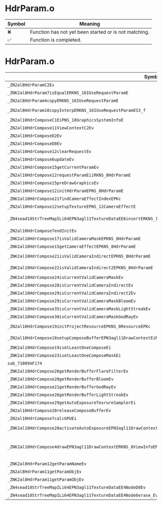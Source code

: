 # HdrParam.o
| Symbol | Meaning 
| ------------- | ------------- 
| :x: | Function has not yet been started or is not matching. 
| :white_check_mark: | Function is completed. 


# HdrParam.o
| Symbol (Demangled) | Symbol (Mangled) | Decompiled? |
| ------------- |  ------------- | ------------- |
| `_ZN2al8HdrParamC2Ev` | `al::HdrParam::HdrParam(void)` | :white_check_mark: |
| `_ZNK2al8HdrParam7isEqualERKNS_16IUseRequestParamE` | `al::HdrParam::isEqual(al::IUseRequestParam const&)const` | :white_check_mark: |
| `_ZN2al8HdrParam4copyERKNS_16IUseRequestParamE` | `al::HdrParam::copy(al::IUseRequestParam const&)` | :white_check_mark: |
| `_ZN2al8HdrParam10copyInterpERKNS_16IUseRequestParamES3_f` | `al::HdrParam::copyInterp(al::IUseRequestParam const&,al::IUseRequestParam const&,float)` | :white_check_mark: |
| `_ZN2al10HdrComposeC1EiPNS_18GraphicsSystemInfoE` | `al::HdrCompose::HdrCompose(int,al::GraphicsSystemInfo *)` | :white_check_mark: |
| `_ZN2al10HdrCompose11ViewContextC2Ev` | `al::HdrCompose::ViewContext::ViewContext(void)` | :white_check_mark: |
| `_ZN2al10HdrComposeD2Ev` | `al::HdrCompose::~HdrCompose()` | :white_check_mark: |
| `_ZN2al10HdrComposeD0Ev` | `al::HdrCompose::~HdrCompose()` | :white_check_mark: |
| `_ZN2al10HdrCompose12clearRequestEv` | `al::HdrCompose::clearRequest(void)` | :white_check_mark: |
| `_ZN2al10HdrCompose6updateEv` | `al::HdrCompose::update(void)` | :white_check_mark: |
| `_ZN2al10HdrCompose15getCurrentParamEv` | `al::HdrCompose::getCurrentParam(void)` | :white_check_mark: |
| `_ZN2al10HdrCompose12requestParamEiiRKNS_8HdrParamE` | `al::HdrCompose::requestParam(int,int,al::HdrParam const&)` | :white_check_mark: |
| `_ZN2al10HdrCompose15preDrawGraphicsEv` | `al::HdrCompose::preDrawGraphics(void)` | :white_check_mark: |
| `_ZN2al10HdrCompose12initHdrParamEPNS_8HdrParamE` | `al::HdrCompose::initHdrParam(al::HdrParam *)` | :white_check_mark: |
| `_ZNK2al10HdrCompose21findCameraEffectIndexEPKc` | `al::HdrCompose::findCameraEffectIndex(char const*)const` | :white_check_mark: |
| `_ZN2al10HdrCompose12setupTextureEPNS_12CameraEffectE` | `al::HdrCompose::setupTexture(al::CameraEffect *)` | :white_check_mark: |
| `_ZN4sead10StrTreeMapILi64EPN3agl11TextureDataEE6insertERKNS_14SafeStringBaseIcEERKS3_` | `sead::StrTreeMap<64,agl::TextureData *>::insert(sead::SafeStringBase<char> const&,agl::TextureData * const&)` | :white_check_mark: |
| `_ZN2al10HdrCompose7endInitEv` | `al::HdrCompose::endInit(void)` | :white_check_mark: |
| `_ZNK2al10HdrCompose17isValidCameraMaskEPKNS_8HdrParamE` | `al::HdrCompose::isValidCameraMask(al::HdrParam const*)const` | :white_check_mark: |
| `_ZNK2al10HdrCompose15getCameraEffectEPKNS_8HdrParamE` | `al::HdrCompose::getCameraEffect(al::HdrParam const*)const` | :white_check_mark: |
| `_ZNK2al10HdrCompose21isValidCameraIndirectEPKNS_8HdrParamE` | `al::HdrCompose::isValidCameraIndirect(al::HdrParam const*)const` | :white_check_mark: |
| `_ZNK2al10HdrCompose22isValidCameraIndirect2EPKNS_8HdrParamE` | `al::HdrCompose::isValidCameraIndirect2(al::HdrParam const*)const` | :white_check_mark: |
| `_ZNK2al10HdrCompose24isCurrentValidCameraMaskEv` | `al::HdrCompose::isCurrentValidCameraMask(void)const` | :white_check_mark: |
| `_ZNK2al10HdrCompose28isCurrentValidCameraIndirectEv` | `al::HdrCompose::isCurrentValidCameraIndirect(void)const` | :white_check_mark: |
| `_ZNK2al10HdrCompose29isCurrentValidCameraIndirect2Ev` | `al::HdrCompose::isCurrentValidCameraIndirect2(void)const` | :white_check_mark: |
| `_ZNK2al10HdrCompose29isCurrentValidCameraMaskBloomEv` | `al::HdrCompose::isCurrentValidCameraMaskBloom(void)const` | :white_check_mark: |
| `_ZNK2al10HdrCompose35isCurrentValidCameraMaskLightStreakEv` | `al::HdrCompose::isCurrentValidCameraMaskLightStreak(void)const` | :white_check_mark: |
| `_ZNK2al10HdrCompose30isCurrentValidCameraMaskGodRayEv` | `al::HdrCompose::isCurrentValidCameraMaskGodRay(void)const` | :white_check_mark: |
| `_ZN2al10HdrCompose19initProjectResourceEPKNS_8ResourceEPKc` | `al::HdrCompose::initProjectResource(al::Resource const*,char const*)` | :white_check_mark: |
| `_ZN2al10HdrCompose18setupComposeBufferEPN3agl11DrawContextEiRKNS1_12RenderBufferE` | `al::HdrCompose::setupComposeBuffer(agl::DrawContext *,int,agl::RenderBuffer const&)` | :white_check_mark: |
| `_ZNK2al10HdrCompose19isAtLeastOneComposeEi` | `al::HdrCompose::isAtLeastOneCompose(int)const` | :white_check_mark: |
| `_ZNK2al10HdrCompose23isAtLeastOneComposeMaskEi` | `al::HdrCompose::isAtLeastOneComposeMask(int)const` | :white_check_mark: |
| `sub_71009AF174` | `` | :white_check_mark: |
| `_ZNK2al10HdrCompose26getRenderBufferFlareFilterEv` | `al::HdrCompose::getRenderBufferFlareFilter(void)const` | :white_check_mark: |
| `_ZNK2al10HdrCompose20getRenderBufferBloomEv` | `al::HdrCompose::getRenderBufferBloom(void)const` | :white_check_mark: |
| `_ZNK2al10HdrCompose21getRenderBufferGodRayEv` | `al::HdrCompose::getRenderBufferGodRay(void)const` | :white_check_mark: |
| `_ZNK2al10HdrCompose26getRenderBufferLightStreakEv` | `al::HdrCompose::getRenderBufferLightStreak(void)const` | :white_check_mark: |
| `_ZNK2al10HdrCompose29getAutoExposureTexrureSamplerEi` | `al::HdrCompose::getAutoExposureTexrureSampler(int)const` | :white_check_mark: |
| `_ZN2al10HdrCompose20releaseComposeBufferEv` | `al::HdrCompose::releaseComposeBuffer(void)` | :white_check_mark: |
| `_ZN2al10HdrCompose7calcGPUEi` | `al::HdrCompose::calcGPU(int)` | :white_check_mark: |
| `_ZNK2al10HdrCompose20activateAutoExposureEPN3agl11DrawContextEiRKNS1_15SamplerLocationE` | `al::HdrCompose::activateAutoExposure(agl::DrawContext *,int,agl::SamplerLocation const&)const` | :white_check_mark: |
| `_ZNK2al10HdrCompose4drawEPN3agl11DrawContextERKNS_8ViewInfoERKNS1_12RenderBufferERKN4sead8ViewportERKNS1_11TextureDataEPSF_SH_SH_ff` | `al::HdrCompose::draw(agl::DrawContext *,al::ViewInfo const&,agl::RenderBuffer const&,sead::Viewport const&,agl::TextureData const&,agl::TextureData const*,agl::TextureData const*,agl::TextureData const*,float,float)const` | :white_check_mark: |
| `_ZNK2al8HdrParam12getParamNameEv` | `al::HdrParam::getParamName(void)const` | :white_check_mark: |
| `_ZN2al8HdrParam11getParamObjEv` | `al::HdrParam::getParamObj(void)` | :white_check_mark: |
| `_ZNK2al8HdrParam11getParamObjEv` | `al::HdrParam::getParamObj(void)const` | :white_check_mark: |
| `_ZN4sead10StrTreeMapILi64EPN3agl11TextureDataEE4NodeD0Ev` | `sead::StrTreeMap<64,agl::TextureData *>::Node::~Node()` | :white_check_mark: |
| `_ZN4sead10StrTreeMapILi64EPN3agl11TextureDataEE4Node6erase_Ev` | `sead::StrTreeMap<64,agl::TextureData *>::Node::erase_(void)` | :white_check_mark: |
